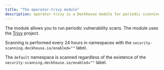 ```yaml
---
title: "The operator-trivy module"
description: operator-trivy is a Deckhouse module for periodic scanning for vulnerabilities in a Kubernetes cluster.
---
```


The module allows you to run periodic vulnerability scans. The module uses the [Trivy](https://github.com/aquasecurity/trivy) project. 

Scanning is performed every 24 hours in namespaces with the `security-scanning.deckhouse.io/enabled=""` label.

The `default` namespace is scanned regardless of the existence of the `security-scanning.deckhouse.io/enabled=""` label.
